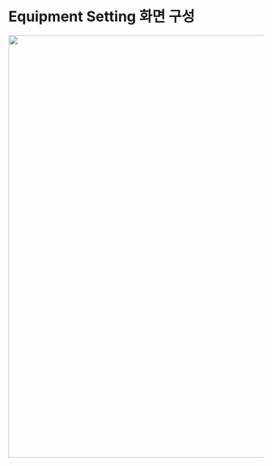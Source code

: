 # Equipment Setting 화면 구성

<p align="center">
  <img width="1323" height="834" alt="image" src="https://github.com/user-attachments/assets/b1a31e1f-1ff0-47ba-bdcc-4c44dbabec8b" />
</p>
